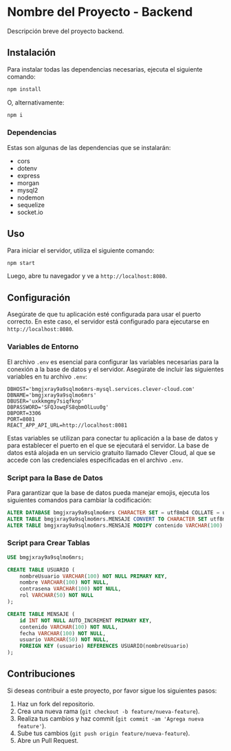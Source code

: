 # Nombre del Proyecto - Backend

Descripción breve del proyecto backend.

## Instalación

Para instalar todas las dependencias necesarias, ejecuta el siguiente comando:

```bash
npm install
```

O, alternativamente:

```bash
npm i
```

### Dependencias

Estas son algunas de las dependencias que se instalarán:

- cors
- dotenv
- express
- morgan
- mysql2
- nodemon
- sequelize
- socket.io

## Uso

Para iniciar el servidor, utiliza el siguiente comando:

```bash
npm start
```

Luego, abre tu navegador y ve a `http://localhost:8080`.


## Configuración

Asegúrate de que tu aplicación esté configurada para usar el puerto correcto. En este caso, el servidor está configurado para ejecutarse en `http://localhost:8080`.


### Variables de Entorno

El archivo `.env` es esencial para configurar las variables necesarias para la conexión a la base de datos y el servidor. Asegúrate de incluir las siguientes variables en tu archivo `.env`:

```env
DBHOST='bmgjxray9a9sqlmo6mrs-mysql.services.clever-cloud.com'
DBNAME='bmgjxray9a9sqlmo6mrs'
DBUSER='uxkkmgmy7siqfknp'
DBPASSWORD='SFQJowqFS8qbmOlLuu0g'
DBPORT=3306
PORT=8081
REACT_APP_API_URL=http://localhost:8081
```

Estas variables se utilizan para conectar tu aplicación a la base de datos y para establecer el puerto en el que se ejecutará el servidor. La base de datos está alojada en un servicio gratuito llamado Clever Cloud, al que se accede con las credenciales especificadas en el archivo `.env`.


### Script para la Base de Datos

Para garantizar que la base de datos pueda manejar emojis, ejecuta los siguientes comandos para cambiar la codificación:

```sql
ALTER DATABASE bmgjxray9a9sqlmo6mrs CHARACTER SET = utf8mb4 COLLATE = utf8mb4_unicode_ci;
ALTER TABLE bmgjxray9a9sqlmo6mrs.MENSAJE CONVERT TO CHARACTER SET utf8mb4 COLLATE utf8mb4_unicode_ci;
ALTER TABLE bmgjxray9a9sqlmo6mrs.MENSAJE MODIFY contenido VARCHAR(100) CHARACTER SET utf8mb4 COLLATE utf8mb4_unicode_ci;
```

### Script para Crear Tablas

```sql
USE bmgjxray9a9sqlmo6mrs;

CREATE TABLE USUARIO (
    nombreUsuario VARCHAR(100) NOT NULL PRIMARY KEY,
    nombre VARCHAR(100) NOT NULL,
    contrasena VARCHAR(100) NOT NULL,
    rol VARCHAR(50) NOT NULL
);

CREATE TABLE MENSAJE (
    id INT NOT NULL AUTO_INCREMENT PRIMARY KEY,
    contenido VARCHAR(100) NOT NULL,
    fecha VARCHAR(100) NOT NULL,
    usuario VARCHAR(50) NOT NULL,
    FOREIGN KEY (usuario) REFERENCES USUARIO(nombreUsuario)
);
```

## Contribuciones

Si deseas contribuir a este proyecto, por favor sigue los siguientes pasos:

1. Haz un fork del repositorio.
2. Crea una nueva rama (`git checkout -b feature/nueva-feature`).
3. Realiza tus cambios y haz commit (`git commit -am 'Agrega nueva feature'`).
4. Sube tus cambios (`git push origin feature/nueva-feature`).
5. Abre un Pull Request.

